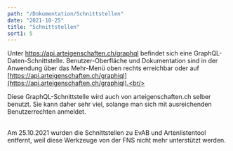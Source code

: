 ```yaml
---
path: "/Dokumentation/Schnittstellen"
date: "2021-10-25"
title: "Schnittstellen"
sort1: 5
---
```


Unter https://api.arteigenschaften.ch/graphql befindet sich eine GraphQL-Daten-Schnittstelle. Benutzer-Oberfläche und Dokumentation sind in der Anwendung über das Mehr-Menü oben rechts erreichbar oder auf [https://api.arteigenschaften.ch/graphiql](https://api.arteigenschaften.ch/graphiql).<br/><br/>

Diese GraphQL-Schnittstelle wird auch von arteigenschaften.ch selber benutzt. Sie kann daher sehr viel, solange man sich mit ausreichenden Benutzerrechten anmeldet.<br/><br/>

Am 25.10.2021 wurden die Schnittstellen zu EvAB und Artenlistentool entfernt, weil diese Werkzeuge von der FNS nicht mehr unterstützt werden.

